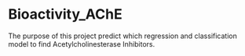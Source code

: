 # Bioactivity_AChE
The purpose of this project predict which regression and classification model to find Acetylcholinesterase Inhibitors.

